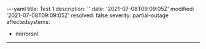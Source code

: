 ---yaml
title: Test 1
description: ''
date: '2021-07-08T09:09:05Z'
modified: '2021-07-08T09:09:05Z'
resolved: false
severity: partial-outage
affectedsystems:
  - mirrorsnl
---


